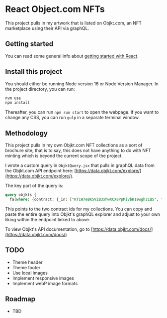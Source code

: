 # React Object.com NFTs

This project pulls in my artwork that is listed on Objkt.com, an NFT marketplace using their API via graphQL.

## Getting started

You can read some general info about [getting started with React](React-README.md).

## Install this project

You should either be running Node version 16 or Node Version Manager. In the project directory, you can run:

```bash
nvm use
npm install
```

Thereafter, you can run `npm run start` to open the webpage. If you want to change any CSS, you can run `gulp` in a separate terminal window.

## Methodology

This project pulls in my own Objkt.com NFT collections as a sort of brochure site; that is to say, this does not have anything to do with NFT minting which is beyond the current scope of the project.

I wrote a custom query in `ObjktQuery.jsx` that pulls in graphQL data from the Objkt.com API endpoint here: [https://data.objkt.com/explore/](https://data.objkt.com/explore/).

The key part of the query is:

```sql
query objkts {
  fa(where: {contract: {_in: ["KT1W7eBKSVZB3xhwXCX8PpMivbK19wgh21QS", "KT1UjcUAQWjNy4mYqUKwmBgEbu93aoos5qq5"]}}, order_by: {name: asc}) {...
```

This points to the two contract ids for my collections. You can copy and paste the entire query into Objkt's graphQL explorer and adjust to your own liking within the endpoint linked to above.

To view Objkt's API documentation, go to [https://data.objkt.com/docs/](https://data.objkt.com/docs/)

## TODO

- Theme header
- Theme footer
- Use local images
- Implement responsive images
- Implement webP image formats

## Roadmap

- TBD
